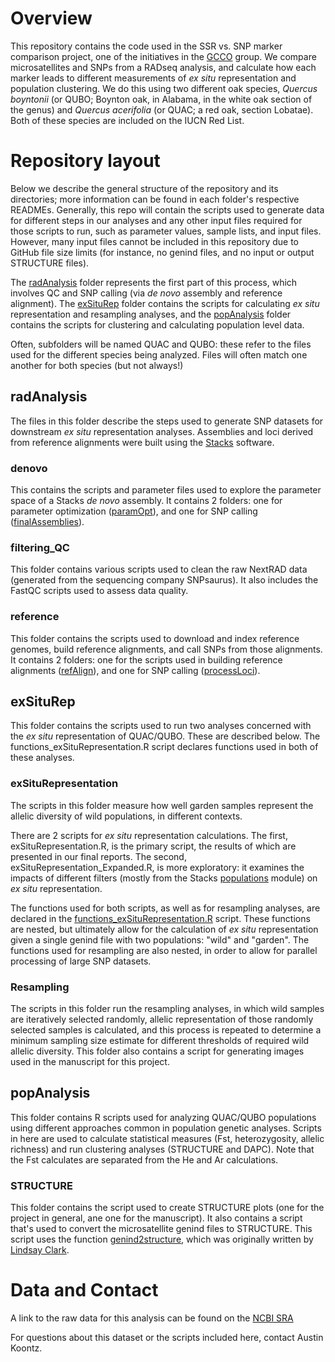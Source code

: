# Overview
This repository contains the code used in the SSR vs. SNP marker comparison project,
one of the initiatives in the [GCCO](https://www.globalconservationconsortia.org/gcc/oak/) group. 
We compare microsatellites and SNPs from a RADseq analysis, and calculate how each marker leads to 
different measurements of _ex situ_ representation and population clustering.
We do this using two different oak species, _Quercus boyntonii_ (or QUBO; Boynton oak, in Alabama, in the white oak
section of the genus) and _Quercus acerifolia_ (or QUAC; a red oak, section Lobatae). 
Both of these species are included on the IUCN Red List.

# Repository layout
Below we describe the general structure of the repository and its directories; more information can be found in each
folder's respective READMEs. Generally, this repo will contain the scripts used to generate data for different steps in our analyses
and any other input files required for those scripts to run, such as parameter values, sample lists, 
and input files. However, many input files cannot be included in this repository due to GitHub file size limits
(for instance, no genind files, and no input or output STRUCTURE files).

The [radAnalysis](https://github.com/HobanLab/Morton_SSRvSNP_Empirical/tree/main/radAnalysis) folder represents the first part of this process, which involves QC and SNP calling (via _de novo_
assembly and reference alignment). The [exSituRep](https://github.com/HobanLab/Morton_SSRvSNP_Empirical/tree/main/exSituRep) folder contains the scripts for calculating _ex situ_ representation and
resampling analyses, and the [popAnalysis](https://github.com/HobanLab/Morton_SSRvSNP_Empirical/tree/main/popAnalysis) folder contains the scripts for clustering and calculating population level data.

Often, subfolders will be named QUAC and QUBO: these refer to the files used for the different 
species being analyzed. Files will often match one another for both species (but not always!)

## radAnalysis
The files in this folder describe the steps used to generate SNP datasets for downstream _ex situ_
representation analyses. Assemblies and loci derived from reference alignments were built using the
[Stacks](https://catchenlab.life.illinois.edu/stacks/) software.

### denovo
This contains the scripts and parameter files used to explore the parameter space of a Stacks 
_de novo_ assembly. It contains 2 folders: one for parameter optimization ([paramOpt](https://github.com/HobanLab/Morton_SSRvSNP_Empirical/tree/main/radseqAnalyses/denovo/paramOpt)), 
and one for SNP calling ([finalAssemblies](https://github.com/HobanLab/Morton_SSRvSNP_Empirical/tree/main/radseqAnalyses/denovo/finalAssemblies)).

### filtering_QC
This folder contains various scripts used to clean the raw NextRAD data (generated from the
sequencing company SNPsaurus). It also includes the FastQC scripts used to assess data quality.

### reference
This folder contains the scripts used to download and index reference genomes, build reference alignments, and call SNPs from those alignments. 
It contains 2 folders: one for the scripts used in building reference alignments ([refAlign](https://github.com/HobanLab/Morton_SSRvSNP_Empirical/tree/main/radseqAnalyses/reference/refAlignment)), 
and one for SNP calling ([processLoci](https://github.com/HobanLab/Morton_SSRvSNP_Empirical/tree/main/radseqAnalyses/reference/processLoci)).

## exSituRep
This folder contains the scripts used to run two analyses concerned with the _ex situ_ representation of QUAC/QUBO. 
These are described below. The functions_exSituRepresentation.R script declares functions used in both of these analyses.

### exSituRepresentation
The scripts in this folder measure how well garden samples represent the allelic diversity of wild populations, in different contexts. 

There are 2 scripts for _ex situ_ representation calculations. The first, exSituRepresentation.R, is the primary script, the results of which are presented in our
final reports. The second, exSituRepresentation_Expanded.R, is more exploratory: it examines the impacts of different filters (mostly from the Stacks
[populations](https://catchenlab.life.illinois.edu/stacks/comp/populations.php) module) on _ex situ_ representation.

The functions used for both scripts, as well as for resampling analyses, are declared in the [functions_exSituRepresentation.R](https://github.com/HobanLab/Morton_SSRvSNP_Empirical/blob/main/exSituRep/functions_exSituRepresentation.R) script.
These functions are nested, but ultimately allow for the calculation of _ex situ_ representation given a single genind file with two populations: "wild" and "garden".
The functions used for resampling are also nested, in order to allow for parallel processing of large SNP datasets.

### Resampling
The scripts in this folder run the resampling analyses, in which wild samples are iteratively selected randomly, allelic representation
of those randomly selected samples is calculated, and this process is repeated to determine a minimum sampling size estimate for different 
thresholds of required wild allelic diversity. This folder also contains a script for generating images used in the manuscript for this project.

## popAnalysis
This folder contains R scripts used for analyzing QUAC/QUBO populations using different approaches common in 
population genetic analyses. Scripts in here are used to calculate statistical measures (Fst, heterozygosity, allelic richness)
and run clustering analyses (STRUCTURE and DAPC). Note that the Fst calculates are separated from the He and Ar calculations.

### STRUCTURE
This folder contains the script used to create STRUCTURE plots (one for the project in general, ane one for the manuscript).
It also contains a script that's used to convert the microsatellite genind files to STRUCTURE. This script uses the function [genind2structure](https://zenodo.org/record/846816),
which was originally written by [Lindsay Clark](https://github.com/lvclark).

# Data and Contact
A link to the raw data for this analysis can be found on the [NCBI SRA](https://submit.ncbi.nlm.nih.gov/subs/sra/SUB10415299/overview)

For questions about this dataset or the scripts included here, contact Austin Koontz.

